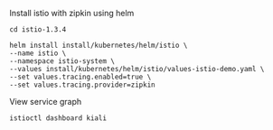 
Install istio with zipkin using helm
```
cd istio-1.3.4

helm install install/kubernetes/helm/istio \
--name istio \
--namespace istio-system \
--values install/kubernetes/helm/istio/values-istio-demo.yaml \
--set values.tracing.enabled=true \
--set values.tracing.provider=zipkin
```

View service graph

```
istioctl dashboard kiali
```
